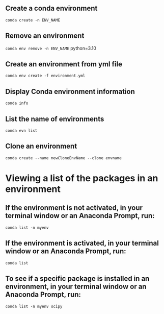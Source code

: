 ## Create a conda environment
`conda create -n ENV_NAME`


## Remove an environment
`conda env remove -n ENV_NAME` python=3.10


## Create an environment from yml file
`conda env create -f environment.yml`


## Display Conda environment information
`conda info`


## List the name of environments
`conda evn list`


## Clone an environment
`conda create --name newCloneEnvName --clone envname`



# Viewing a list of the packages in an environment
## If the environment is not activated, in your terminal window or an Anaconda Prompt, run:
`conda list -n myenv`


## If the environment is activated, in your terminal window or an Anaconda Prompt, run:
`conda list`


## To see if a specific package is installed in an environment, in your terminal window or an Anaconda Prompt, run:
`conda list -n myenv scipy`





